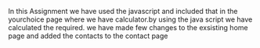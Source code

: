 In this Assignment we have used the javascript and included that in the yourchoice page where we have calculator.by using the java script we have calculated the required.
we have made few changes to the exsisting home page and added the contacts to the contact page